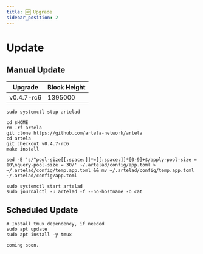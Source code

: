 ```yaml
---
title: 🆙 Upgrade
sidebar_position: 2
---
```


# Update 

## Manual Update

| Upgrade           | Block Height |
|-------------------|--------------|
| v0.4.7-rc6        |   1395000    |

```shell
sudo systemctl stop artelad

cd $HOME
rm -rf artela
git clone https://github.com/artela-network/artela
cd artela
git checkout v0.4.7-rc6
make install

sed -E 's/^pool-size[[:space:]]*=[[:space:]]*[0-9]+$/apply-pool-size = 10\nquery-pool-size = 30/' ~/.artelad/config/app.toml > ~/.artelad/config/temp.app.toml && mv ~/.artelad/config/temp.app.toml ~/.artelad/config/app.toml

sudo systemctl start artelad
sudo journalctl -u artelad -f --no-hostname -o cat
```

## Scheduled Update

```shell
# Install tmux dependency, if needed
sudo apt update
sudo apt install -y tmux
```

```shell
coming soon.
```
